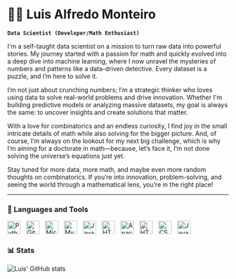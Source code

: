 # 👨‍🔬  Luis Alfredo Monteiro

**`Data Scientist (Developer/Math Enthusiast)`**

I'm a self-taught data scientist on a mission to turn raw data into powerful stories. My journey started with a passion for math and quickly evolved into a deep dive into machine learning, where I now unravel the mysteries of numbers and patterns like a data-driven detective. Every dataset is a puzzle, and I’m here to solve it.

I’m not just about crunching numbers; I’m a strategic thinker who loves using data to solve real-world problems and drive innovation. Whether I'm building predictive models or analyzing massive datasets, my goal is always the same: to uncover insights and create solutions that matter.

With a love for combinatorics and an endless curiosity, I find joy in the small intricate details of math while also solving for the bigger picture. And, of course, I’m always on the lookout for my next big challenge, which is why I’m aiming for a doctorate in math—because, let’s face it, I’m not done solving the universe’s equations just yet.

Stay tuned for more data, more math, and maybe even more random thoughts on combinatorics. If you’re into innovation, problem-solving, and seeing the world through a mathematical lens, you’re in the right place!

---

### 🧰 Languages and Tools

<img align="left" alt="Python" width="30px" style="padding-right:10px;" src="https://cdn.jsdelivr.net/gh/devicons/devicon/icons/python/python-plain.svg" />
<img align="left" alt="GitHub" width="30px" style="padding-right:10px;" src="https://cdn.jsdelivr.net/gh/devicons/devicon/icons/github/github-original.svg" />
<img align="left" alt="Microsoft SQL" width="30px" style="padding-right:10px;" src="https://cdn.jsdelivr.net/gh/devicons/devicon@latest/icons/microsoftsqlserver/microsoftsqlserver-plain.svg" />
<img align="left" alt="MySQL" width="30px" style="padding-right:10px;" src="https://cdn.jsdelivr.net/gh/devicons/devicon@latest/icons/mysql/mysql-original.svg" />
<img align="left" alt="Java" width="30px" style="padding-right:10px;" src="https://cdn.jsdelivr.net/gh/devicons/devicon/icons/java/java-original.svg"/>
<img align="left" alt="HTML" width="30px" style="padding-right:10px;" src="https://cdn.jsdelivr.net/gh/devicons/devicon/icons/html5/html5-plain.svg" />
<img align="left" alt="ApacheSpark" width="30px" style="padding-right:10px;" src="https://cdn.jsdelivr.net/gh/devicons/devicon@latest/icons/apachespark/apachespark-original.svg" />
<img align="left" alt="HTML" width="30px" style="padding-right:10px;" src="https://cdn.jsdelivr.net/gh/devicons/devicon@latest/icons/html5/html5-plain.svg" />
<img align="left" alt="CSS" width="30px" style="padding-right:10px;" src="https://cdn.jsdelivr.net/gh/devicons/devicon@latest/icons/css3/css3-plain.svg" />
<img align="left" alt="JavaScript" width="30px" style="padding-right:10px;" src="https://cdn.jsdelivr.net/gh/devicons/devicon@latest/icons/javascript/javascript-plain.svg" />
<br />

#

### 📊 Stats

![Luis' GitHub stats](https://github-readme-stats.vercel.app/api?username=lamonteiro937&show_icons=true&theme=tokyonight)

